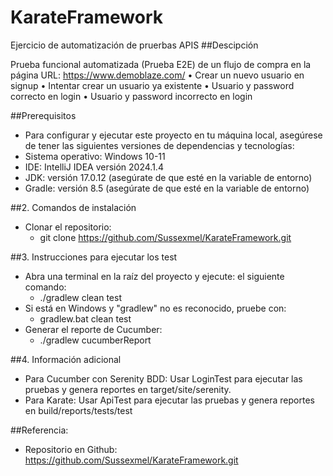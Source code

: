 # KarateFramework
Ejercicio de automatización de pruerbas APIS
##Descipción

Prueba funcional automatizada (Prueba E2E) de un flujo de compra en la página URL: https://www.demoblaze.com/
• Crear un nuevo usuario en signup
• Intentar crear un usuario ya existente
• Usuario y password correcto en login
• Usuario y password incorrecto en login

##Prerequisitos
- Para configurar y ejecutar este proyecto en tu máquina local, asegúrese de tener las siguientes versiones de dependencias y tecnologías:
- Sistema operativo: Windows 10-11
- IDE: IntelliJ IDEA versión 2024.1.4
- JDK: versión 17.0.12 (asegúrate de que esté en la variable de entorno)
- Gradle: versión 8.5 (asegúrate de que esté en la variable de entorno)

##2. Comandos de instalación
- Clonar el repositorio: 
  - git clone https://github.com/Sussexmel/KarateFramework.git
 
##3. Instrucciones para ejecutar los test
- Abra una terminal en la raíz del proyecto y ejecute: el siguiente comando:
  - ./gradlew clean test
- Si está en Windows y "gradlew" no es reconocido, pruebe con:
  - gradlew.bat clean test
- Generar el reporte de Cucumber:
  - ./gradlew cucumberReport
 
##4. Información adicional
- Para Cucumber con Serenity BDD: Usar LoginTest para ejecutar las pruebas y genera reportes en target/site/serenity.
- Para Karate: Usar ApiTest para ejecutar las pruebas y genera reportes en build/reports/tests/test

##Referencia:
- Repositorio en Github: https://github.com/Sussexmel/KarateFramework.git
